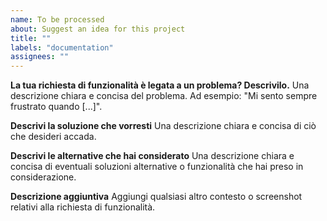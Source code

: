```yaml
---
name: To be processed
about: Suggest an idea for this project
title: ""
labels: "documentation"
assignees: ""
---
```


**La tua richiesta di funzionalità è legata a un problema? Descrivilo.**
Una descrizione chiara e concisa del problema. Ad esempio: "Mi sento sempre frustrato quando [...]".

**Descrivi la soluzione che vorresti**
Una descrizione chiara e concisa di ciò che desideri accada.

**Descrivi le alternative che hai considerato**
Una descrizione chiara e concisa di eventuali soluzioni alternative o funzionalità che hai preso in considerazione.

**Descrizione aggiuntiva**
Aggiungi qualsiasi altro contesto o screenshot relativi alla richiesta di funzionalità.
